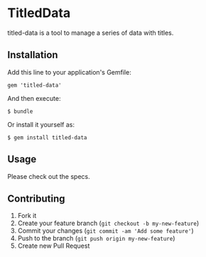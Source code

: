 # TitledData

titled-data is a tool to manage a series of data with titles.

## Installation

Add this line to your application's Gemfile:

    gem 'titled-data'

And then execute:

    $ bundle

Or install it yourself as:

    $ gem install titled-data

## Usage

Please check out the specs.

## Contributing

1. Fork it
2. Create your feature branch (`git checkout -b my-new-feature`)
3. Commit your changes (`git commit -am 'Add some feature'`)
4. Push to the branch (`git push origin my-new-feature`)
5. Create new Pull Request
